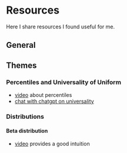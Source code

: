 # Resources

Here I share resources I found useful for me.

## General

## Themes

### Percentiles and Universality of Uniform
- [video](https://www.youtube.com/watch?v=3ORW40CshBM&ab_channel=MathVideosthatMotivate) about percentiles
- [chat with chatgpt on universality](https://chatgpt.com/share/68cd51fa-2fac-800d-8543-e8deeb698e95)

### Distributions
#### Beta distribution
- [video](https://youtu.be/1k8lF3BriXM?si=Y6zZbF3pcOnPGIzN) provides a good intuition
